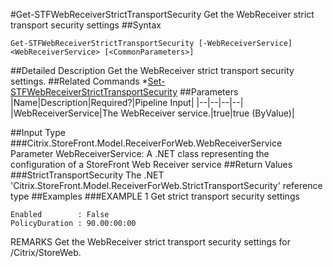 #Get-STFWebReceiverStrictTransportSecurity
Get the WebReceiver strict transport security settings
##Syntax
```Get-STFWebReceiverStrictTransportSecurity [-WebReceiverService] <WebReceiverService> [<CommonParameters>]
```
##Detailed Description
Get the WebReceiver strict transport security settings.
##Related Commands
*[Set-STFWebReceiverStrictTransportSecurity](Set-STFWebReceiverStrictTransportSecurity)
##Parameters
|Name|Description|Required?|Pipeline Input||--|--|--|--||WebReceiverService|The WebReceiver service.|true|true (ByValue)|##Input Type
###Citrix.StoreFront.Model.ReceiverForWeb.WebReceiverService
Parameter WebReceiverService: A .NET class representing the configuration of a StoreFront Web Receiver service
##Return Values
###StrictTransportSecurity
The .NET 'Citrix.StoreFront.Model.ReceiverForWeb.StrictTransportSecurity' reference type
##Examples
###EXAMPLE 1 Get strict transport security settings
```Enabled        : False
PolicyDuration : 90.00:00:00
```
REMARKS
Get the WebReceiver strict transport security settings for /Citrix/StoreWeb.
